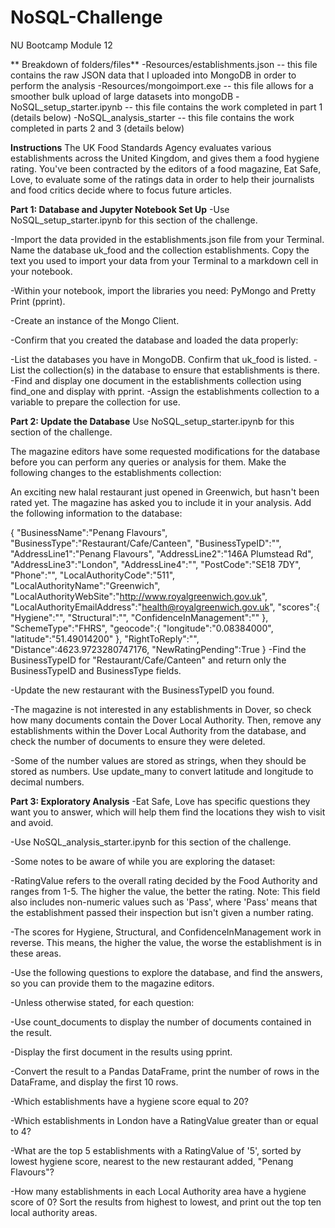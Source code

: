 # NoSQL-Challenge
NU Bootcamp Module 12

** Breakdown of folders/files**
-Resources/establishments.json  -- this file contains the raw JSON data that I uploaded into MongoDB in order to perform the analysis
-Resources/mongoimport.exe  --  this file allows for a smoother bulk upload of large datasets into mongoDB
-NoSQL_setup_starter.ipynb -- this file contains the work completed in part 1 (details below)
-NoSQL_analysis_starter -- this file contains the work completed in parts 2 and 3 (details below)

**Instructions**
The UK Food Standards Agency evaluates various establishments across the United Kingdom, and gives them a food hygiene rating. You've been contracted by the editors of a food magazine, Eat Safe, Love, to evaluate some of the ratings data in order to help their journalists and food critics decide where to focus future articles.

**Part 1: Database and Jupyter Notebook Set Up**
-Use NoSQL_setup_starter.ipynb for this section of the challenge.

-Import the data provided in the establishments.json file from your Terminal. Name the database uk_food and the collection establishments. Copy the text you used to import your data from your Terminal to a markdown cell in your notebook.

-Within your notebook, import the libraries you need: PyMongo and Pretty Print (pprint).

-Create an instance of the Mongo Client.

-Confirm that you created the database and loaded the data properly:

-List the databases you have in MongoDB. Confirm that uk_food is listed.
-List the collection(s) in the database to ensure that establishments is there.
-Find and display one document in the establishments collection using find_one and display with pprint.
-Assign the establishments collection to a variable to prepare the collection for use.

**Part 2: Update the Database**
Use NoSQL_setup_starter.ipynb for this section of the challenge.

The magazine editors have some requested modifications for the database before you can perform any queries or analysis for them. Make the following changes to the establishments collection:

An exciting new halal restaurant just opened in Greenwich, but hasn't been rated yet. The magazine has asked you to include it in your analysis. Add the following information to the database:

{
    "BusinessName":"Penang Flavours",
    "BusinessType":"Restaurant/Cafe/Canteen",
    "BusinessTypeID":"",
    "AddressLine1":"Penang Flavours",
    "AddressLine2":"146A Plumstead Rd",
    "AddressLine3":"London",
    "AddressLine4":"",
    "PostCode":"SE18 7DY",
    "Phone":"",
    "LocalAuthorityCode":"511",
    "LocalAuthorityName":"Greenwich",
    "LocalAuthorityWebSite":"http://www.royalgreenwich.gov.uk",
    "LocalAuthorityEmailAddress":"health@royalgreenwich.gov.uk",
    "scores":{
        "Hygiene":"",
        "Structural":"",
        "ConfidenceInManagement":""
    },
    "SchemeType":"FHRS",
    "geocode":{
        "longitude":"0.08384000",
        "latitude":"51.49014200"
    },
    "RightToReply":"",
    "Distance":4623.9723280747176,
    "NewRatingPending":True
}
-Find the BusinessTypeID for "Restaurant/Cafe/Canteen" and return only the BusinessTypeID and BusinessType fields.

-Update the new restaurant with the BusinessTypeID you found.

-The magazine is not interested in any establishments in Dover, so check how many documents contain the Dover Local Authority. Then, remove any establishments within the Dover Local Authority from the database, and check the number of documents to ensure they were deleted.

-Some of the number values are stored as strings, when they should be stored as numbers. Use update_many to convert latitude and longitude to decimal numbers.

**Part 3: Exploratory Analysis**
-Eat Safe, Love has specific questions they want you to answer, which will help them find the locations they wish to visit and avoid.

-Use NoSQL_analysis_starter.ipynb for this section of the challenge.

-Some notes to be aware of while you are exploring the dataset:

-RatingValue refers to the overall rating decided by the Food Authority and ranges from 1-5. The higher the value, the better the rating. Note: This field also includes non-numeric values such as 'Pass', where 'Pass' means that the establishment passed their inspection but isn't given a number rating.

-The scores for Hygiene, Structural, and ConfidenceInManagement work in reverse. This means, the higher the value, the worse the establishment is in these areas.

-Use the following questions to explore the database, and find the answers, so you can provide them to the magazine editors.

-Unless otherwise stated, for each question:

-Use count_documents to display the number of documents contained in the result.

-Display the first document in the results using pprint.

-Convert the result to a Pandas DataFrame, print the number of rows in the DataFrame, and display the first 10 rows.

-Which establishments have a hygiene score equal to 20?

-Which establishments in London have a RatingValue greater than or equal to 4?

-What are the top 5 establishments with a RatingValue of '5', sorted by lowest hygiene score, nearest to the new restaurant added, "Penang Flavours"?

-How many establishments in each Local Authority area have a hygiene score of 0? Sort the results from highest to lowest, and print out the top ten local authority areas.
